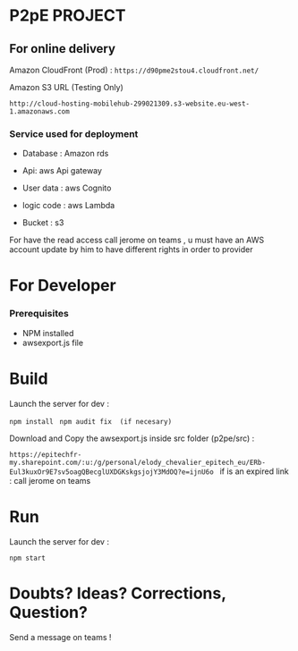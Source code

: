 # P2pE PROJECT
 ## For online delivery

Amazon CloudFront (Prod) :
```https://d90pme2stou4.cloudfront.net/ ```

Amazon S3 URL (Testing Only)

```http://cloud-hosting-mobilehub-299021309.s3-website.eu-west-1.amazonaws.com ```
### Service used for deployment
- Database : Amazon rds 

- Api: aws Api gateway

- User data : aws Cognito

- logic code : aws Lambda

- Bucket : s3

For have the read access call jerome on teams , u must have an AWS account update by him to have different rights
in order to provider


# For Developer
### Prerequisites
- NPM installed
- awsexport.js file 

# Build

Launch the server for dev :

``` npm install ```
``` npm audit fix  (if necesary)```


Download and Copy the awsexport.js inside src folder (p2pe/src) :

```https://epitechfr-my.sharepoint.com/:u:/g/personal/elody_chevalier_epitech_eu/ERb-Eul3kuxOr9E7sv5oagQBecglUXDGKskgsjojY3MdOQ?e=ijnU6o ```
if is an expired link : call jerome on teams

# Run

Launch the server for dev :

``` npm start ```

# Doubts? Ideas? Corrections, Question?

Send a message on teams !
